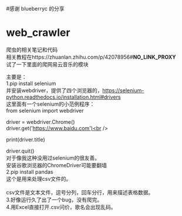 #感谢 blueberryc 的分享
# web_crawler
爬虫的相关笔记和代码<br /> 
相关教程在https://zhuanlan.zhihu.com/p/42078956#__NO_LINK_PROXY__<br /> 
试了一下里面的爬网易云音乐的模块<br /> 

主要是：<br /> 
1.pip install selenium<br /> 
  并安装webdriver，提供了四个浏览器的，https://selenium-python.readthedocs.io/installation.html#drivers<br /> 
  这里面有一个selenium的小范例程序：<br /> 
  from selenium import webdriver<br /> 

  driver = webdriver.Chrome()<br /> 
  driver.get('https://www.baidu.com')<br /> 

  print(driver.title)<br /> 

  driver.quit()<br /> 
  对于像我这种没用过selenium的很友善。<br /> 
  安装谷歌浏览器的ChromeDriver可能要翻墙<br /> 
2.pip install pandas<br /> 
  这个是用来处理csv文件的。<br /> <br /> 
  csv文件是文本文件，逗号分列，回车分行，用来描述表格数据。<br /> 
3.好像运行久了出了一个bug，没有爬完。<br /> 
4.用Excel直接打开.csv问价，歌名会出现乱码。<br /> 
